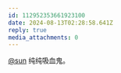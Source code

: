```yaml
---
id: 112952353661923100
date: 2024-08-13T02:28:58.641Z
reply: true
media_attachments: 0
---
```


[@sun](https://jiong.us/@sun) 纯纯吸血鬼。

